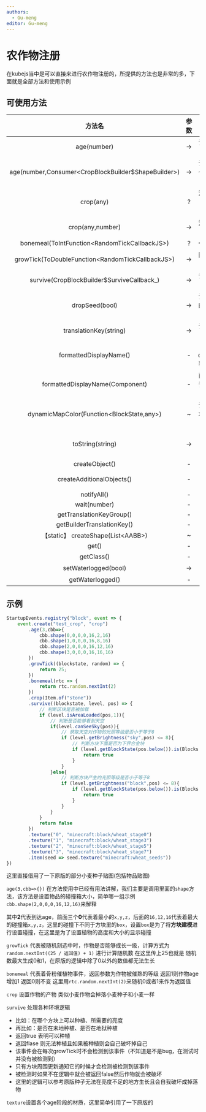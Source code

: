 ```yaml
---
authors:
  - Gu-meng
editor: Gu-meng
---
```

# 农作物注册
在kubejs当中是可以直接来进行农作物注册的，所提供的方法也是非常的多，下面就是全部方法和使用示例

## 可使用方法
|                       方法名                        | 参数  |                作用                |      返回类型      |
| :-------------------------------------------------: | :---: | :--------------------------------: | :----------------: |
|                     age(number)                     |  -\>   |           设置作物的阶段           |        this        |
| age(number,Consumer\<CropBlockBuilder$ShapeBuilder\>) |  -\>   |     设置作物的每个阶段的碰撞箱     |        this        |
|                      crop(any)                      |   ?   |     添加作物为百分百概率输出?      |        this        |
|                  crop(any,number)                   |  -\>   |          添加作物掉落概率          |        this        |
|    bonemeal(ToIntFunction\<RandomTickCallbackJS\>)    |   ?   |            骨粉催化事件            |        this        |
|  growTick(ToDoubleFunction\<RandomTickCallbackJS\>)   |  -\>   |           随机刻选中事件           |        this        |
|     survive(CropBlockBuilder$SurviveCallback_)      |  -\>   |          设置生长条件事件          |        this        |
|                   dropSeed(bool)                    |  -\>   |    设置作物收割时候是否掉落种子    |        this        |
|               translationKey(string)                |  -\>   |       设置对象的对应翻译key        | BuilderBase\<Block\> |
|               formattedDisplayName()                |   -   |     使displayName覆盖语言文件      | BuilderBase\<Block\> |
|           formattedDisplayName(Component)           |   -   |     直接设置覆盖语言文件的文本     | BuilderBase\<Block\> |
|      dynamicMapColor(Function\<BlockState,any\>)      |   ~   | 设置块的每个状态在地图上的表现形式 |    BlockBuilder    |
|                  toString(string)                   |  -\>   |      表面意思(大概率不常调用)      |       string       |
|                   createObject()                    |   -   |                 ?                  |         ?          |
|              createAdditionalObjects()              |   -   |           创建额外对象?            |        void        |
|                     notifyAll()                     |   -   |                 ?                  |        void        |
|                    wait(number)                     |   -   |                 ?                  |        void        |
|              getTranslationKeyGroup()               |   -   |                 ~                  |        void        |
|             getBuilderTranslationKey()              |   -   |                 ~                  |        void        |
|         【static】 createShape(List\<AABB\>)          |   ~   |                 ?                  |     VoxelShape     |
|                        get()                        |   -   |                 ?                  |       Block        |
|                     getClass()                      |   -   |               获取类               |     typeof any     |
|                setWaterlogged(bool)                 |  -\>   |             **已过时**             |         -          |
|                  getWaterlogged()                   |   -   |             **已过时**             |         -          |

## 示例
```js
StartupEvents.registry("block", event => {
    event.create("test_crop", "crop")
        .age(3,cbb=>{
            cbb.shape(0,0,0,0,16,2,16)
            cbb.shape(1,0,0,0,16,8,16)
            cbb.shape(2,0,0,0,16,12,16)
            cbb.shape(3,0,0,0,16,16,16)
        })
        .growTick((blockstate, random) => {
            return 25;
        })
        .bonemeal(rtc => {     
            return rtc.random.nextInt(2)
        })
        .crop(Item.of("stone"))
        .survive((blockstate, level, pos) => {
            // 判断区块是否被加载
            if (level.isAreaLoaded(pos,1)){
                // 判断是否能够看到天空
                if(level.canSeeSky(pos)){
                    // 获取天空对作物的光照等级是否小于等于8
                    if (level.getBrightness("sky",pos) <= 8){
                        // 判断方块下面是否为下界合金块
                        if (level.getBlockState(pos.below()).is(Blocks.NETHERITE_BLOCK)){
                            return true
                        }
                    }
                }else{
                    // 判断方块产生的光照等级是否小于等于8
                    if (level.getBrightness("block",pos) <= 8){
                        if (level.getBlockState(pos.below()).is(Blocks.NETHERITE_BLOCK)){
                            return true
                        }
                    }
                }
            }
            return false
        })
        .texture("0", "minecraft:block/wheat_stage0")
        .texture("1", "minecraft:block/wheat_stage3")
        .texture("2", "minecraft:block/wheat_stage5")
        .texture("3", "minecraft:block/wheat_stage7")
        .item(seed => seed.texture("minecraft:wheat_seeds"))
})
```
这里直接借用了一下原版的部分小麦种子贴图(包括物品贴图)

`age(3,cbb=>{})` 在方法使用中已经有用法讲解，我们主要是调用里面的`shape`方法，该方法是设置物品的碰撞箱大小，简单哪一组示例`cbb.shape(2,0,0,0,16,12,16)`来解释

其中**2**代表到达age，前面三个**0**代表着最小的`x,y,z`，后面的`16,12,16`代表着最大的碰撞箱`x,y,z`，这里的碰撞下不同于方块里的`box`，设置`box`是为了将**方块建模**进行设置碰撞，在这里是为了设置植物的高度和大小的显示碰撞

`growTick` 代表被随机刻选中时，作物是否能够成长一级，计算方式为 `random.nextInt((25 / 返回值) + 1)` 进行计算随机数 在这里传上25也就是 随机数最大生成0和1，在原版的逻辑中除了0以外的数值都无法生长

`bonemeal` 代表着骨粉催植物事件，返回参数为作物被催熟的等级 返回1则作物age增加1 返回0则不变 这里用`rtc.random.nextInt(2)`来随机0或者1来作为返回值

`crop` 设置作物的产物 类似小麦作物会掉落小麦种子和小麦一样

`survive` 处理各种环境逻辑

* 比如：在哪个方块上可以种植、所需要的亮度
* 再比如：是否在末地种植、是否在地狱种植
* 返回true 表明可以种植
* 返回flase 则无法种植且如果被种植则会自己破坏掉自己
* 该事件会在每次growTick时不会检测到该事件（不知道是不是bug，在测试时并没有被检测到）
* 只有方块周围更新通知它的时候才会检测被检测到该事件
* 被检测时如果不在逻辑中就会被返回false然后作物就会被破坏
* 这里的逻辑可以参考原版种子无法在亮度不足的地方生长且会自我破坏成掉落物

`texture`设置各个age阶段的材质，这里简单引用了一下原版的
